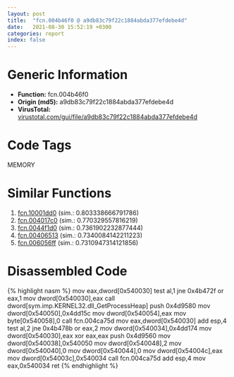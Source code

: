 ```yaml
---
layout: post
title:  "fcn.004b46f0 @ a9db83c79f22c1884abda377efdebe4d"
date:   2021-08-30 15:52:19 +0300
categories: report
index: false
---
```


# Generic Information
- **Function:** fcn.004b46f0
- **Origin (md5):** a9db83c79f22c1884abda377efdebe4d
- **VirusTotal:** [virustotal.com/gui/file/a9db83c79f22c1884abda377efdebe4d][virustotal_ref]

# Code Tags
<span class="tag" id="MEMORY">MEMORY</span>


# Similar Functions

1. [fcn.10001dd0][similar_1_ref] (sim.: 0.803338666791786)
2. [fcn.004017c0][similar_2_ref] (sim.: 0.770329557816219)
3. [fcn.0044f1d0][similar_3_ref] (sim.: 0.7361902232877444)
4. [fcn.00406513][similar_4_ref] (sim.: 0.7340084142211223)
5. [fcn.006056ff][similar_5_ref] (sim.: 0.7310947314121856)


# Disassembled Code

{% highlight nasm %}
mov eax,dword[0x540030]
test al,1
jne 0x4b472f
or eax,1
mov dword[0x540030],eax
call dword[sym.imp.KERNEL32.dll_GetProcessHeap]
push 0x4d9580
mov dword[0x540050],0x4dd15c
mov dword[0x540054],eax
mov byte[0x540058],0
call fcn.004ca75d
mov eax,dword[0x540030]
add esp,4
test al,2
jne 0x4b478b
or eax,2
mov dword[0x540034],0x4dd174
mov dword[0x540030],eax
xor eax,eax
push 0x4d9560
mov dword[0x540038],0x540050
mov dword[0x540048],2
mov dword[0x540040],0
mov dword[0x540044],0
mov dword[0x54004c],eax
mov dword[0x54003c],0x540034
call fcn.004ca75d
add esp,4
mov eax,0x540034
ret 
{% endhighlight %}


[similar_1_ref]: /report/fcn.10001dd0@3785b40cea34bd176ce2c160dcf987f8
[similar_2_ref]: /report/fcn.004017c0@4fe38de7c6c86a1bad209560fa052231
[similar_3_ref]: /report/fcn.0044f1d0@a4175bd1311845689d3bca41d1d095ff
[similar_4_ref]: /report/fcn.00406513@20a93604f17ee6f3c2aa7b1f7a497fcf
[similar_5_ref]: /report/fcn.006056ff@52d540e8e13e0f0bbb8946b2363a382d
[virustotal_ref]: https://www.virustotal.com/gui/file/a9db83c79f22c1884abda377efdebe4d